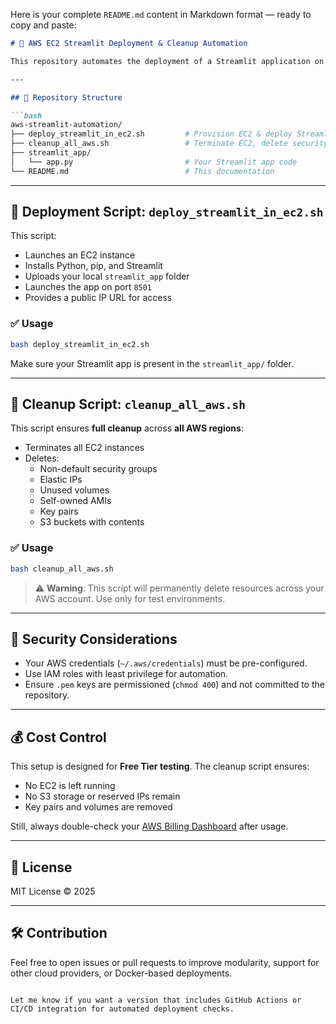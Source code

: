 Here is your complete `README.md` content in Markdown format — ready to copy and paste:

```markdown
# 🔧 AWS EC2 Streamlit Deployment & Cleanup Automation

This repository automates the deployment of a Streamlit application on an AWS EC2 instance and provides a robust cleanup script to ensure **no residual AWS resources** are left behind — preventing unexpected billing.

---

## 📁 Repository Structure

```bash
aws-streamlit-automation/
├── deploy_streamlit_in_ec2.sh         # Provision EC2 & deploy Streamlit app
├── cleanup_all_aws.sh                 # Terminate EC2, delete security groups, volumes, AMIs, S3 buckets etc. from all regions
├── streamlit_app/
│   └── app.py                         # Your Streamlit app code
└── README.md                          # This documentation
```

---

## 🚀 Deployment Script: `deploy_streamlit_in_ec2.sh`

This script:

- Launches an EC2 instance
- Installs Python, pip, and Streamlit
- Uploads your local `streamlit_app` folder
- Launches the app on port `8501`
- Provides a public IP URL for access

### ✅ Usage

```bash
bash deploy_streamlit_in_ec2.sh
```

Make sure your Streamlit app is present in the `streamlit_app/` folder.

---

## 🧹 Cleanup Script: `cleanup_all_aws.sh`

This script ensures **full cleanup** across **all AWS regions**:

- Terminates all EC2 instances
- Deletes:
  - Non-default security groups
  - Elastic IPs
  - Unused volumes
  - Self-owned AMIs
  - Key pairs
  - S3 buckets with contents

### ✅ Usage

```bash
bash cleanup_all_aws.sh
```

> ⚠️ **Warning**: This script will permanently delete resources across your AWS account. Use only for test environments.

---

## 🔐 Security Considerations

- Your AWS credentials (`~/.aws/credentials`) must be pre-configured.
- Use IAM roles with least privilege for automation.
- Ensure `.pem` keys are permissioned (`chmod 400`) and not committed to the repository.

---

## 💰 Cost Control

This setup is designed for **Free Tier testing**. The cleanup script ensures:

- No EC2 is left running
- No S3 storage or reserved IPs remain
- Key pairs and volumes are removed

Still, always double-check your [AWS Billing Dashboard](https://console.aws.amazon.com/billing/home) after usage.

---

## 📜 License

MIT License © 2025

---

## 🛠️ Contribution

Feel free to open issues or pull requests to improve modularity, support for other cloud providers, or Docker-based deployments.
```

Let me know if you want a version that includes GitHub Actions or CI/CD integration for automated deployment checks.
